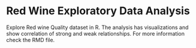 # Red Wine Exploratory Data Analysis 
Explore Red wine Quality dataset in R.
The analysis has visualizations and show correlation of strong and weak relationships.
For more information check the RMD file.
